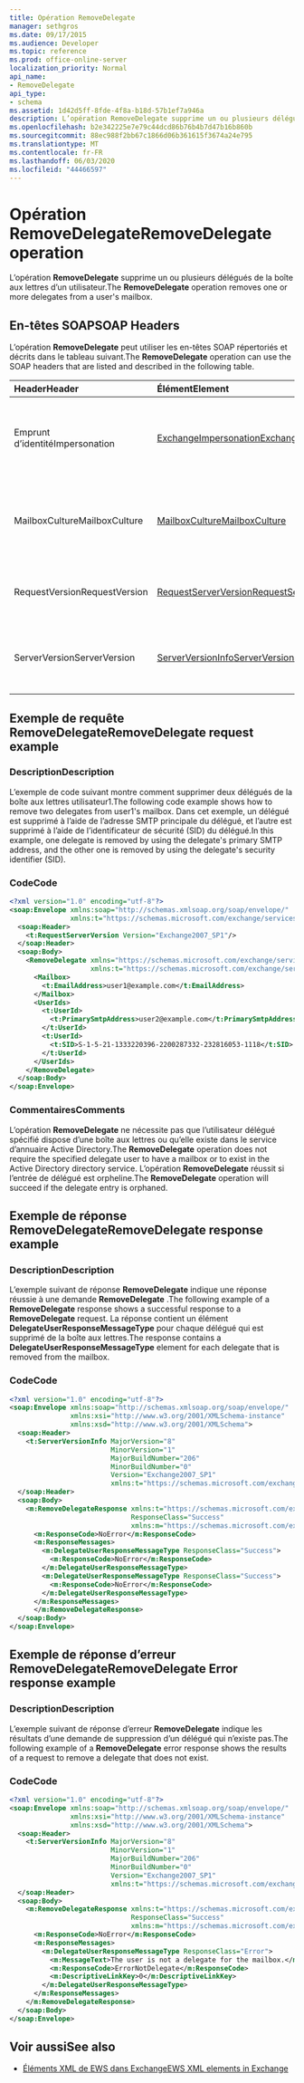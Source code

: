 ```yaml
---
title: Opération RemoveDelegate
manager: sethgros
ms.date: 09/17/2015
ms.audience: Developer
ms.topic: reference
ms.prod: office-online-server
localization_priority: Normal
api_name:
- RemoveDelegate
api_type:
- schema
ms.assetid: 1d42d5ff-8fde-4f8a-b18d-57b1ef7a946a
description: L’opération RemoveDelegate supprime un ou plusieurs délégués de la boîte aux lettres d’un utilisateur.
ms.openlocfilehash: b2e342225e7e79c44dcd86b76b4b7d47b16b860b
ms.sourcegitcommit: 88ec988f2bb67c1866d06b361615f3674a24e795
ms.translationtype: MT
ms.contentlocale: fr-FR
ms.lasthandoff: 06/03/2020
ms.locfileid: "44466597"
---
```

# <a name="removedelegate-operation"></a><span data-ttu-id="4dcbf-103">Opération RemoveDelegate</span><span class="sxs-lookup"><span data-stu-id="4dcbf-103">RemoveDelegate operation</span></span>

<span data-ttu-id="4dcbf-104">L’opération **RemoveDelegate** supprime un ou plusieurs délégués de la boîte aux lettres d’un utilisateur.</span><span class="sxs-lookup"><span data-stu-id="4dcbf-104">The **RemoveDelegate** operation removes one or more delegates from a user's mailbox.</span></span> 
  
## <a name="soap-headers"></a><span data-ttu-id="4dcbf-105">En-têtes SOAP</span><span class="sxs-lookup"><span data-stu-id="4dcbf-105">SOAP Headers</span></span>

<span data-ttu-id="4dcbf-106">L’opération **RemoveDelegate** peut utiliser les en-têtes SOAP répertoriés et décrits dans le tableau suivant.</span><span class="sxs-lookup"><span data-stu-id="4dcbf-106">The **RemoveDelegate** operation can use the SOAP headers that are listed and described in the following table.</span></span> 
  
|<span data-ttu-id="4dcbf-107">**Header**</span><span class="sxs-lookup"><span data-stu-id="4dcbf-107">**Header**</span></span>|<span data-ttu-id="4dcbf-108">**Élément**</span><span class="sxs-lookup"><span data-stu-id="4dcbf-108">**Element**</span></span>|<span data-ttu-id="4dcbf-109">**Description**</span><span class="sxs-lookup"><span data-stu-id="4dcbf-109">**Description**</span></span>|
|:-----|:-----|:-----|
|<span data-ttu-id="4dcbf-110">Emprunt d’identité</span><span class="sxs-lookup"><span data-stu-id="4dcbf-110">Impersonation</span></span>  <br/> |[<span data-ttu-id="4dcbf-111">ExchangeImpersonation</span><span class="sxs-lookup"><span data-stu-id="4dcbf-111">ExchangeImpersonation</span></span>](exchangeimpersonation.md) <br/> |<span data-ttu-id="4dcbf-112">Identifie l’utilisateur qui emprunte l’identité de l’application cliente.</span><span class="sxs-lookup"><span data-stu-id="4dcbf-112">Identifies the user whom the client application is impersonating.</span></span>  <br/> |
|<span data-ttu-id="4dcbf-113">MailboxCulture</span><span class="sxs-lookup"><span data-stu-id="4dcbf-113">MailboxCulture</span></span>  <br/> |[<span data-ttu-id="4dcbf-114">MailboxCulture</span><span class="sxs-lookup"><span data-stu-id="4dcbf-114">MailboxCulture</span></span>](mailboxculture.md) <br/> |<span data-ttu-id="4dcbf-115">Identifie la culture RFC3066 à utiliser pour accéder à la boîte aux lettres.</span><span class="sxs-lookup"><span data-stu-id="4dcbf-115">Identifies the RFC3066 culture to be used to access the mailbox.</span></span>  <br/> |
|<span data-ttu-id="4dcbf-116">RequestVersion</span><span class="sxs-lookup"><span data-stu-id="4dcbf-116">RequestVersion</span></span>  <br/> |[<span data-ttu-id="4dcbf-117">RequestServerVersion</span><span class="sxs-lookup"><span data-stu-id="4dcbf-117">RequestServerVersion</span></span>](requestserverversion.md) <br/> |<span data-ttu-id="4dcbf-118">Identifie la version de schéma de la demande d’opération.</span><span class="sxs-lookup"><span data-stu-id="4dcbf-118">Identifies the schema version for the operation request.</span></span>  <br/> |
|<span data-ttu-id="4dcbf-119">ServerVersion</span><span class="sxs-lookup"><span data-stu-id="4dcbf-119">ServerVersion</span></span>  <br/> |[<span data-ttu-id="4dcbf-120">ServerVersionInfo</span><span class="sxs-lookup"><span data-stu-id="4dcbf-120">ServerVersionInfo</span></span>](serverversioninfo.md) <br/> |<span data-ttu-id="4dcbf-121">Identifie la version du serveur qui a répondu à la demande.</span><span class="sxs-lookup"><span data-stu-id="4dcbf-121">Identifies the version of the server that responded to the request.</span></span>  <br/> |
   
## <a name="removedelegate-request-example"></a><span data-ttu-id="4dcbf-122">Exemple de requête RemoveDelegate</span><span class="sxs-lookup"><span data-stu-id="4dcbf-122">RemoveDelegate request example</span></span>

### <a name="description"></a><span data-ttu-id="4dcbf-123">Description</span><span class="sxs-lookup"><span data-stu-id="4dcbf-123">Description</span></span>

<span data-ttu-id="4dcbf-124">L’exemple de code suivant montre comment supprimer deux délégués de la boîte aux lettres utilisateur1.</span><span class="sxs-lookup"><span data-stu-id="4dcbf-124">The following code example shows how to remove two delegates from user1's mailbox.</span></span> <span data-ttu-id="4dcbf-125">Dans cet exemple, un délégué est supprimé à l’aide de l’adresse SMTP principale du délégué, et l’autre est supprimé à l’aide de l’identificateur de sécurité (SID) du délégué.</span><span class="sxs-lookup"><span data-stu-id="4dcbf-125">In this example, one delegate is removed by using the delegate's primary SMTP address, and the other one is removed by using the delegate's security identifier (SID).</span></span>
  
### <a name="code"></a><span data-ttu-id="4dcbf-126">Code</span><span class="sxs-lookup"><span data-stu-id="4dcbf-126">Code</span></span>

```XML
<?xml version="1.0" encoding="utf-8"?>
<soap:Envelope xmlns:soap="http://schemas.xmlsoap.org/soap/envelope/"
               xmlns:t="https://schemas.microsoft.com/exchange/services/2006/types">
  <soap:Header>
    <t:RequestServerVersion Version="Exchange2007_SP1"/>
  </soap:Header>
  <soap:Body>
    <RemoveDelegate xmlns="https://schemas.microsoft.com/exchange/services/2006/messages"
                    xmlns:t="https://schemas.microsoft.com/exchange/services/2006/types">
      <Mailbox>
        <t:EmailAddress>user1@example.com</t:EmailAddress>
      </Mailbox>
      <UserIds>
        <t:UserId>
          <t:PrimarySmtpAddress>user2@example.com</t:PrimarySmtpAddress>
        </t:UserId>
        <t:UserId>
          <t:SID>S-1-5-21-1333220396-2200287332-232816053-1118</t:SID>
        </t:UserId>
      </UserIds>
    </RemoveDelegate>
  </soap:Body>
</soap:Envelope>
```

### <a name="comments"></a><span data-ttu-id="4dcbf-127">Commentaires</span><span class="sxs-lookup"><span data-stu-id="4dcbf-127">Comments</span></span>

<span data-ttu-id="4dcbf-128">L’opération **RemoveDelegate** ne nécessite pas que l’utilisateur délégué spécifié dispose d’une boîte aux lettres ou qu’elle existe dans le service d’annuaire Active Directory.</span><span class="sxs-lookup"><span data-stu-id="4dcbf-128">The **RemoveDelegate** operation does not require the specified delegate user to have a mailbox or to exist in the Active Directory directory service.</span></span> <span data-ttu-id="4dcbf-129">L’opération **RemoveDelegate** réussit si l’entrée de délégué est orpheline.</span><span class="sxs-lookup"><span data-stu-id="4dcbf-129">The **RemoveDelegate** operation will succeed if the delegate entry is orphaned.</span></span> 
  
## <a name="removedelegate-response-example"></a><span data-ttu-id="4dcbf-130">Exemple de réponse RemoveDelegate</span><span class="sxs-lookup"><span data-stu-id="4dcbf-130">RemoveDelegate response example</span></span>

### <a name="description"></a><span data-ttu-id="4dcbf-131">Description</span><span class="sxs-lookup"><span data-stu-id="4dcbf-131">Description</span></span>

<span data-ttu-id="4dcbf-132">L’exemple suivant de réponse **RemoveDelegate** indique une réponse réussie à une demande **RemoveDelegate** .</span><span class="sxs-lookup"><span data-stu-id="4dcbf-132">The following example of a **RemoveDelegate** response shows a successful response to a **RemoveDelegate** request.</span></span> <span data-ttu-id="4dcbf-133">La réponse contient un élément **DelegateUserResponseMessageType** pour chaque délégué qui est supprimé de la boîte aux lettres.</span><span class="sxs-lookup"><span data-stu-id="4dcbf-133">The response contains a **DelegateUserResponseMessageType** element for each delegate that is removed from the mailbox.</span></span> 
  
### <a name="code"></a><span data-ttu-id="4dcbf-134">Code</span><span class="sxs-lookup"><span data-stu-id="4dcbf-134">Code</span></span>

```XML
<?xml version="1.0" encoding="utf-8"?>
<soap:Envelope xmlns:soap="http://schemas.xmlsoap.org/soap/envelope/" 
               xmlns:xsi="http://www.w3.org/2001/XMLSchema-instance" 
               xmlns:xsd="http://www.w3.org/2001/XMLSchema">
  <soap:Header>
    <t:ServerVersionInfo MajorVersion="8" 
                         MinorVersion="1" 
                         MajorBuildNumber="206" 
                         MinorBuildNumber="0" 
                         Version="Exchange2007_SP1" 
                         xmlns:t="https://schemas.microsoft.com/exchange/services/2006/types" />
  </soap:Header>
  <soap:Body>
    <m:RemoveDelegateResponse xmlns:t="https://schemas.microsoft.com/exchange/services/2006/types" 
                              ResponseClass="Success" 
                              xmlns:m="https://schemas.microsoft.com/exchange/services/2006/messages">
      <m:ResponseCode>NoError</m:ResponseCode>
      <m:ResponseMessages>
        <m:DelegateUserResponseMessageType ResponseClass="Success">
          <m:ResponseCode>NoError</m:ResponseCode>
        </m:DelegateUserResponseMessageType>
        <m:DelegateUserResponseMessageType ResponseClass="Success">
          <m:ResponseCode>NoError</m:ResponseCode>
        </m:DelegateUserResponseMessageType>
      </m:ResponseMessages>
      </m:RemoveDelegateResponse>
  </soap:Body>
</soap:Envelope>
```

## <a name="removedelegate-error-response-example"></a><span data-ttu-id="4dcbf-135">Exemple de réponse d’erreur RemoveDelegate</span><span class="sxs-lookup"><span data-stu-id="4dcbf-135">RemoveDelegate Error response example</span></span>

### <a name="description"></a><span data-ttu-id="4dcbf-136">Description</span><span class="sxs-lookup"><span data-stu-id="4dcbf-136">Description</span></span>

<span data-ttu-id="4dcbf-137">L’exemple suivant de réponse d’erreur **RemoveDelegate** indique les résultats d’une demande de suppression d’un délégué qui n’existe pas.</span><span class="sxs-lookup"><span data-stu-id="4dcbf-137">The following example of a **RemoveDelegate** error response shows the results of a request to remove a delegate that does not exist.</span></span> 
  
### <a name="code"></a><span data-ttu-id="4dcbf-138">Code</span><span class="sxs-lookup"><span data-stu-id="4dcbf-138">Code</span></span>

```XML
<?xml version="1.0" encoding="utf-8"?>
<soap:Envelope xmlns:soap="http://schemas.xmlsoap.org/soap/envelope/"
               xmlns:xsi="http://www.w3.org/2001/XMLSchema-instance"
               xmlns:xsd="http://www.w3.org/2001/XMLSchema">
  <soap:Header>
    <t:ServerVersionInfo MajorVersion="8"
                         MinorVersion="1"
                         MajorBuildNumber="206"
                         MinorBuildNumber="0"
                         Version="Exchange2007_SP1"
                         xmlns:t="https://schemas.microsoft.com/exchange/services/2006/types" />
  </soap:Header>
  <soap:Body>
    <m:RemoveDelegateResponse xmlns:t="https://schemas.microsoft.com/exchange/services/2006/types"
                              ResponseClass="Success"
                              xmlns:m="https://schemas.microsoft.com/exchange/services/2006/messages">
      <m:ResponseCode>NoError</m:ResponseCode>
      <m:ResponseMessages>
        <m:DelegateUserResponseMessageType ResponseClass="Error">
          <m:MessageText>The user is not a delegate for the mailbox.</m:MessageText>
          <m:ResponseCode>ErrorNotDelegate</m:ResponseCode>
          <m:DescriptiveLinkKey>0</m:DescriptiveLinkKey>
        </m:DelegateUserResponseMessageType>
      </m:ResponseMessages>
    </m:RemoveDelegateResponse>
  </soap:Body>
</soap:Envelope>
```

## <a name="see-also"></a><span data-ttu-id="4dcbf-139">Voir aussi</span><span class="sxs-lookup"><span data-stu-id="4dcbf-139">See also</span></span>



- [<span data-ttu-id="4dcbf-140">Éléments XML de EWS dans Exchange</span><span class="sxs-lookup"><span data-stu-id="4dcbf-140">EWS XML elements in Exchange</span></span>](ews-xml-elements-in-exchange.md)

